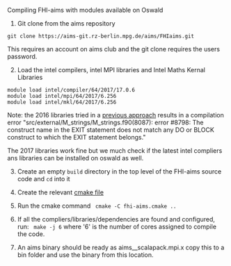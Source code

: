 Compiling FHI-aims with modules available on Oswald

1. Git clone from the aims repository
```
git clone https://aims-git.rz-berlin.mpg.de/aims/FHIaims.git
```
This requires an account on aims club and the git clone requires the users password. 

2. Load the intel compilers, intel MPI libraries and Intel Maths Kernal Libraries
```
module load intel/compiler/64/2017/17.0.6 
module load intel/mpi/64/2017/6.256 
module load intel/mkl/64/2017/6.256 
```
Note: the 2016 libraries tried in a [previous approach](./compiling_aims.md) results in a compilation error "src/external/M_strings/M_strings.f90(8087): error #8798: The construct name in the EXIT statement does not match any DO or BLOCK construct to which the EXIT statement belongs."

The 2017 libraries work fine but we much check if the latest intel compliers ans libraries can be installed on oswald as well.

3. Create an empty `build` directory in the top level of the FHI-aims source code and `cd` into it

3. Create the relevant [cmake file](./code/fhi-aims.cmake)

4. Run the cmake command 
``` cmake -C fhi-aims.cmake ..```
5. If all the compliers/libraries/dependencies are found and configured, run:
``` make -j 6```
where '6' is the number of cores assigned to compile the code. 

6. An aims binary should be ready as aims__scalapack.mpi.x copy this to a bin folder and use the binary from this location. 
